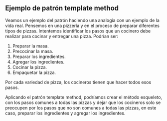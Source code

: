 ## Ejemplo de patrón template method

Veamos un ejemplo del patrón haciendo una analogía con un ejemplo de la vida real. Pensemos en una pizzería y en el proceso de preparar diferentes tipos de pizzas. Intentemos identificar los pasos que un cocinero debe realizar para cocinar y entregar una pizza. Podrían ser: 

1. Preparar la masa.
2. Precocinar la masa.
3. Preparar los ingredientes.
4. Agregar los ingredientes.
5. Cocinar la pizza.
6. Empaquetar la pizza.

Por cada variedad de pizza, los cocineros tienen que hacer todos esos pasos. 

Aplicando el patrón template method, podríamos crear el método esqueleto, con los pasos comunes a todas las pizzas y dejar que los cocineros solo se preocupen por los pasos que no son comunes a todas las pizzas, en este caso, preparar los ingredientes y agregar los ingredientes.
